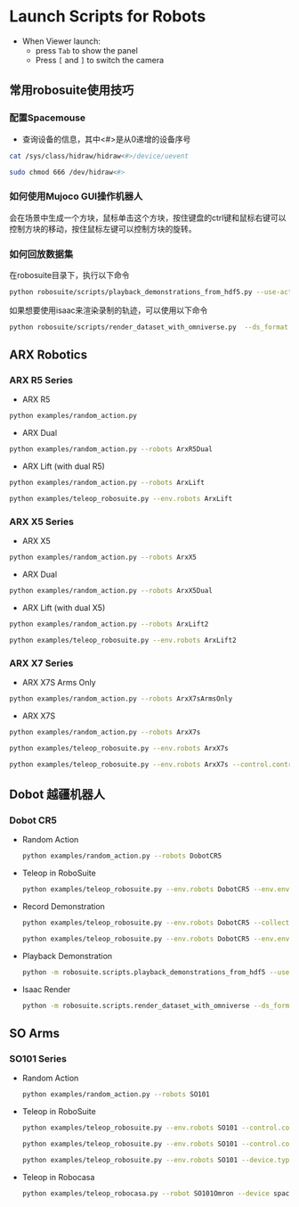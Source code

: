 # Launch Scripts for Robots

* When Viewer launch:
  * press `Tab` to show the panel
  * Press `[` and `]`  to switch the camera 

## 常用robosuite使用技巧
### 配置Spacemouse
* 查询设备的信息，其中<#>是从0递增的设备序号
```bash
cat /sys/class/hidraw/hidraw<#>/device/uevent
```
```bash
sudo chmod 666 /dev/hidraw<#>
```

### 如何使用Mujoco GUI操作机器人
会在场景中生成一个方块，鼠标单击这个方块，按住键盘的ctrl键和鼠标右键可以控制方块的移动，按住鼠标左键可以控制方块的旋转。

### 如何回放数据集

在robosuite目录下，执行以下命令
```bash
python robosuite/scripts/playback_demonstrations_from_hdf5.py --use-actions --folder   robosuite/models/assets/demonstrations_private/1751959069_4537017/ 
```

如果想要使用isaac来渲染录制的轨迹，可以使用以下命令
```bash
python robosuite/scripts/render_dataset_with_omniverse.py  --ds_format robosuite --episode 1 --camera agentview frontview --width 1920 --height 1080 --renderer RayTracedLighting --save_video --hide_sites --rgb --normals --dataset robosuite/models/assets/demonstrations_private/1751959069_4537017/demo.hdf5
```

## ARX Robotics

### ARX R5 Series
* ARX R5
```bash
python examples/random_action.py
```

* ARX Dual
```bash
python examples/random_action.py --robots ArxR5Dual
```

* ARX Lift (with dual R5)
```bash
python examples/random_action.py --robots ArxLift
```
```bash
python examples/teleop_robosuite.py --env.robots ArxLift
```

### ARX X5 Series
* ARX X5
```bash
python examples/random_action.py --robots ArxX5
```
* ARX Dual
```bash
python examples/random_action.py --robots ArxX5Dual
```

* ARX Lift (with dual X5)
```bash
python examples/random_action.py --robots ArxLift2
```
```bash
python examples/teleop_robosuite.py --env.robots ArxLift2
```

### ARX X7 Series

* ARX X7S Arms Only
```bash
python examples/random_action.py --robots ArxX7sArmsOnly
```

* ARX X7S
```bash
python examples/random_action.py --robots ArxX7s
```
```bash
python examples/teleop_robosuite.py --env.robots ArxX7s
```
```bash
python examples/teleop_robosuite.py --env.robots ArxX7s --control.controller WHOLE_BODY_IK --device.type mjgui
```

## Dobot 越疆机器人
### Dobot CR5
* Random Action
  ```bash
  python examples/random_action.py --robots DobotCR5
  ```
* Teleop in RoboSuite
  ```bash
  python examples/teleop_robosuite.py --env.robots DobotCR5 --env.environment Microwave --env.mirror_actions True
  ```
* Record Demonstration
  ```bash
  python examples/teleop_robosuite.py --env.robots DobotCR5 --collection.enabled true --collection.directory datasets/dobot_lift
  ```
  ```bash
  python examples/teleop_robosuite.py --env.robots DobotCR5 --env.environment Microwave --env.mirror_actions True --env.translucent_robot True --collection.enabled true --collection.directory datasets/dobot_microwave
  ```
  
* Playback Demonstration
  ```bash
  python -m robosuite.scripts.playback_demonstrations_from_hdf5 --use-actions --folder ./datasets/dobot_microwave/
  ```

* Isaac Render
  ```bash
  python -m robosuite.scripts.render_dataset_with_omniverse --ds_format robosuite --episode 1 --camera agentview robot0_eye_in_hand --width 1920 --height 1080 --renderer PathTracing --save_video --hide_sites --rgb --normals --dataset ./datasets/dobot_microwave/demo.hdf5
  ```

## SO Arms
### SO101 Series
* Random Action
  ```bash
  python examples/random_action.py --robots SO101
  ```
* Teleop in RoboSuite
  ```bash
  python examples/teleop_robosuite.py --env.robots SO101 --control.controller BASIC
  ```
  ```bash
  python examples/teleop_robosuite.py --env.robots SO101 --control.controller WHOLE_BODY_IK --device.type mjgui
  ```
  ```bash
  python examples/teleop_robosuite.py --env.robots SO101 --device.type lerobot_lead --device.teleoperator.type=so101_leader --device.teleoperator.port=/dev/ttyACM0 --device.teleoperator.id=my_awesome_leader_arm
  ```
* Teleop in Robocasa
  ```bash
  python examples/teleop_robocasa.py --robot SO101Omron --device spacemouse
  ```